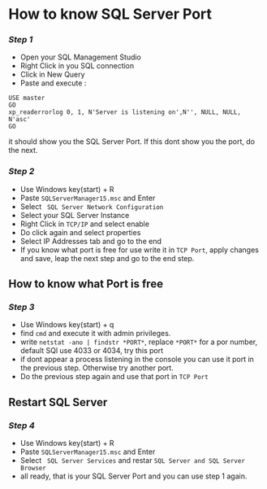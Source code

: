 # How to know SQL Server Port
### *Step 1*
- Open your SQL Management Studio
- Right Click in you SQL connection
- Click in New Query
- Paste and execute :
```
USE master
GO
xp_readerrorlog 0, 1, N'Server is listening on',N'', NULL, NULL, N'asc'
GO
```

<p>
it should show you the SQL Server Port. If this dont show you the port, do the next.
</p>

### *Step 2*
- Use Windows key(start) +  R
- Paste ` SQLServerManager15.msc ` and Enter
- Select ` SQL Server Network Configuration`
- Select your SQL Server Instance
- Right Click in `TCP/IP` and select enable
- Do click again and select properties
- Select IP Addresses tab and go to the end
- If you know what port is free for use write it in `TCP Port`, apply changes and save, leap the next step and go to the end step.

## How to know what Port is free
### *Step 3*
- Use Windows key(start) +  q
- find `cmd` and execute it with admin privileges.
- write `netstat -ano | findstr *PORT*`, replace  `*PORT*` for a por number, default SQl use 4033 or 4034, try this port
- if dont appear  a process listening in the console you can use it port in the previous step. Otherwise try another port.
- Do the previous step again and use that port in `TCP Port`

## Restart SQL Server
### *Step 4*
- Use Windows key(start) +  R
- Paste ` SQLServerManager15.msc ` and Enter
- Select ` SQL Server Services` and restar `SQL Server and SQL Server Browser`
- all ready, that is your SQL Server Port and you can use step 1 again.
